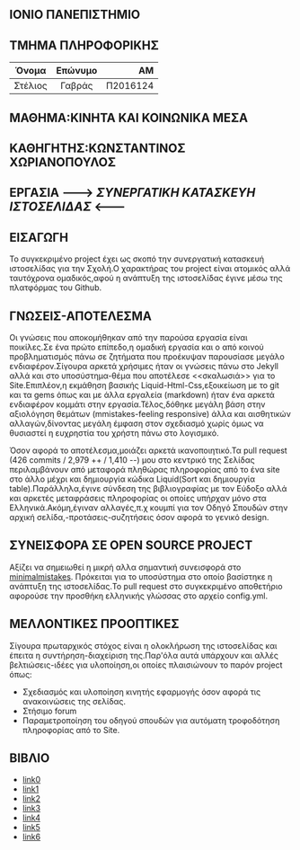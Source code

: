 ##  ΙΟΝΙΟ ΠΑΝΕΠΙΣΤΗΜΙΟ

##  ΤΜΗΜΑ ΠΛΗΡΟΦΟΡΙΚΗΣ



| Όνομα         | Επώνυμο       | ΑΜ       |
| ------------- |:-------------:| -------: |
| Στέλιος       | Γαβράς        | Π2016124 |




##  ΜΑΘΗΜΑ:KΙΝΗΤΑ ΚΑΙ ΚΟΙΝΩΝΙΚΑ ΜΕΣΑ


##  ΚΑΘΗΓΗΤΗΣ:ΚΩΝΣΤΑΝΤΙΝΟΣ ΧΩΡΙΑΝΟΠΟΥΛΟΣ


##  ΕΡΓΑΣΙΑ  ---> *ΣΥΝΕΡΓΑΤΙΚΗ* *ΚΑΤΑΣΚΕΥΗ* *ΙΣΤΟΣΕΛΙΔΑΣ* <---


## ΕΙΣΑΓΩΓΗ
   
Το συγκεκριμένο project έχει ως σκοπό την συνεργατική κατασκευή ιστοσελίδας για την Σχολή.Ο χαρακτήρας του project είναι ατομικός αλλά ταυτόχρονα ομαδικός,αφού η ανάπτυξη της ιστοσελίδας έγινε μέσω της πλατφόρμας του Github.

## ΓΝΩΣΕΙΣ-ΑΠΟΤΕΛΕΣΜΑ
    
Οι γνώσεις που αποκομήθηκαν από την παρούσα εργασία είναι ποικίλες.Σε ένα πρώτο επίπεδο,η ομαδική εργασία και ο από κοινού προβληματισμός πάνω σε ζητήματα που προέκυψαν παρουσίασε μεγάλο ενδιαφέρον.Σίγουρα αρκετά χρήσιμες ήταν οι γνώσεις πάνω στο Jekyll αλλά και στο υποσύστημα-θέμα που αποτέλεσε <<σκαλωσιά>> για το Site.Επιπλέον,η εκμάθηση βασικής Liquid-Ηtml-Css,εξοικείωση με το git και τα gems όπως και με άλλα εργαλεία (markdown) ήταν ένα αρκετά ενδιαφέρον κομμάτι στην εργασία.Τέλος,δόθηκε μεγάλη βάση στην αξιολόγηση θεμάτων (mmistakes-feeling responsive) άλλα και αισθητικών αλλαγών,δίνοντας μεγάλη έμφαση στον σχεδιασμό χωρίς όμως να θυσιαστεί η ευχρηστία του χρήστη πάνω στο λογισμικό.

Όσον αφορά το αποτέλεσμα,μοιάζει αρκετά ικανοποιητικό.Τα pull request (426 commits / 2,979 ++ / 1,410 --) μου στο κεντρικό της Σελίδας περιλαμβάνουν από μεταφορά πληθώρας πληροφορίας από το ένα site στο άλλο μέχρι και δημιουργία κώδικα Liquid(Sort και δημιουργία table).Παράλληλα,έγινε σύνδεση της βιβλιογραφίας με τον Εύδοξο αλλά και αρκετές μεταφράσεις πληροφορίας οι οποίες υπήρχαν μόνο στα Ελληνικά.Ακόμη,έγιναν αλλαγές,π.χ κουμπί για τον Οδηγό Σπουδών στην αρχική σελίδα,-προτάσεις-συζητήσεις όσον αφορά το γενικό design.

##  ΣΥΝΕΙΣΦΟΡΑ ΣΕ OPEN SOURCE PROJECT

Αξίζει να σημειωθεί η μικρή αλλα σημαντική συνεισφορά στο [minimalmistakes](https://github.com/mmistakes/minimal-mistakes/pull/958). Πρόκειται για το υποσύστημα στο οποίο βασίστηκε η ανάπτυξη της ιστοσελίδας.To pull request στο συγκεκριμένο αποθετήριο αφορούσε την προσθήκη ελληνικής γλώσσας στο αρχείο config.yml.

##  ΜΕΛΛΟΝΤΙΚΕΣ ΠΡΟΟΠΤΙΚΕΣ

  Σίγουρα πρωταρχικός στόχος είναι η ολοκλήρωση της ιστοσελίδας και έπειτα η συντήρηση-διαχείριση της.Παρ'όλα αυτά υπάρχουν και αλλές     βελτιώσεις-ιδέες για υλοποίηση,οι οποίες πλαισιώνουν το παρόν project όπως:   

   - Σχεδιασμός και υλοποίηση κινητής εφαρμογής όσον αφορά τις ανακοινώσεις της σελίδας.
   - Στήσιμο forum
   - Παραμετροποίηση του οδηγού σπουδών για αυτόματη τροφοδότηση πληροφορίας από το Site.
    
##  ΒΙΒΛΙΟ  

-  [link0](https://github.com/pibook/pibookgr/pull/139)
-  [link1](https://github.com/pibook/pibookgr/pull/140)
-  [link2](https://github.com/pibook/pibookgr/pull/141)
-  [link3](https://github.com/pibook/pibookgr/pull/142)
-  [link4](https://github.com/pibook/pibookgr/pull/143)
-  [link5](https://github.com/pibook/pibookgr/pull/148)
-  [link6](https://github.com/pibook/pibookgr/pull/149)
   
   
   
   
